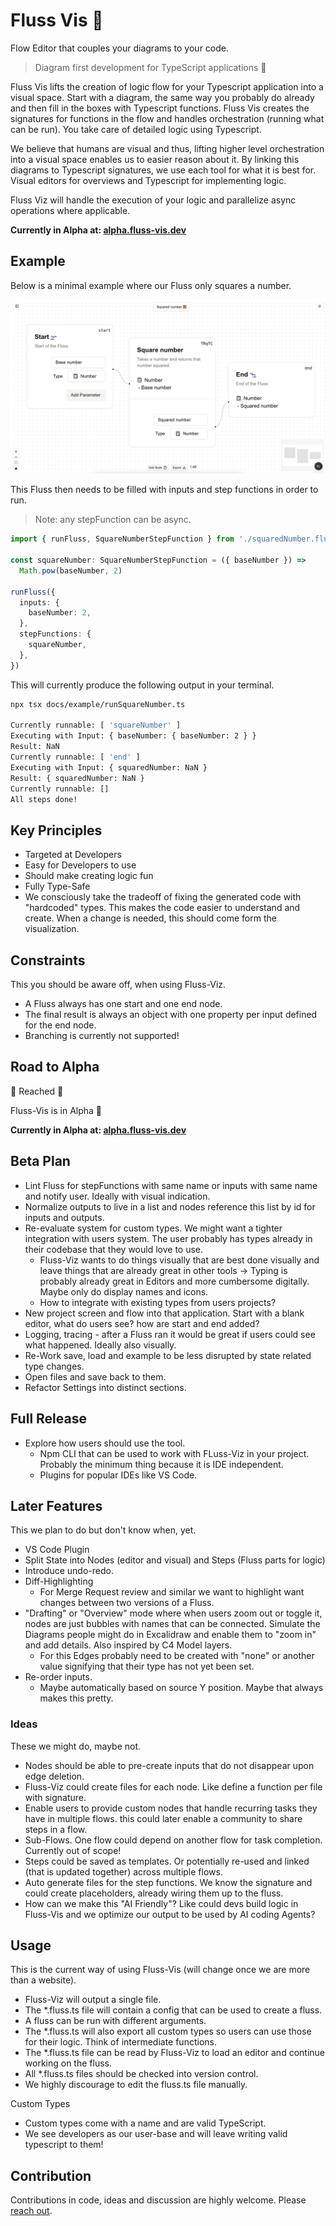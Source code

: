 # Fluss Vis 🌊

Flow Editor that couples your diagrams to your code.

>Diagram first development for TypeScript applications 🌊

Fluss Vis lifts the creation of logic flow for your Typescript application into a visual space. Start with a diagram, the same way you probably do already and then fill in the boxes with Typescript functions. Fluss Vis creates the signatures for functions in the flow and handles orchestration (running what can be run). You take care of detailed logic using Typescript.

We believe that humans are visual and thus, lifting higher level orchestration into a visual space enables us to easier reason about it. By linking this diagrams to Typescript signatures, we use each tool for what it is best for. Visual editors for overviews and Typescript for implementing logic.

Fluss Viz will handle the execution of your logic and parallelize async operations where applicable.

**Currently in Alpha at: [alpha.fluss-vis.dev](https://alpha.fluss-vis.dev/)**

## Example

Below is a minimal example where our Fluss only squares a number.

![A flow in Fluss-Vis that squares a number.](/docs/example/squareNumber-screen.png)

This Fluss then needs to be filled with inputs and step functions in order to run.

>Note: any stepFunction can be async.

```typescript
import { runFluss, SquareNumberStepFunction } from './squaredNumber.fluss'

const squareNumber: SquareNumberStepFunction = ({ baseNumber }) =>
  Math.pow(baseNumber, 2)

runFluss({
  inputs: {
    baseNumber: 2,
  },
  stepFunctions: {
    squareNumber,
  },
})
```

This will currently produce the following output in your terminal.

```bash
npx tsx docs/example/runSquareNumber.ts 

Currently runnable: [ 'squareNumber' ]
Executing with Input: { baseNumber: { baseNumber: 2 } }
Result: NaN
Currently runnable: [ 'end' ]
Executing with Input: { squaredNumber: NaN }
Result: { squaredNumber: NaN }
Currently runnable: []
All steps done!
```


## Key Principles

- Targeted at Developers
- Easy for Developers to use
- Should make creating logic fun
- Fully Type-Safe
- We consciously take the tradeoff of fixing the generated code with "hardcoded" types. This makes the code easier to understand and create. When a change is needed, this should come form the visualization.

## Constraints

This you should be aware off, when using Fluss-Viz.

- A Fluss always has one start and one end node.
- The final result is always an object with one property per input defined for the end node.
- Branching is currently not supported!

## Road to Alpha

🏁 Reached 🎉

Fluss-Vis is in Alpha 🚀

**Currently in Alpha at: [alpha.fluss-vis.dev](https://alpha.fluss-vis.dev/)**

## Beta Plan

- Lint Fluss for stepFunctions with same name or inputs with same name and notify user. Ideally with visual indication.
- Normalize outputs to live in a list and nodes reference this list by id for inputs and outputs.
- Re-evaluate system for custom types. We might want a tighter integration with users system. The user probably has types already in their codebase that they would love to use.
  - Fluss-Viz wants to do things visually that are best done visually and leave things that are already great in other tools -> Typing is probably already great in Editors and more cumbersome digitally. Maybe only do display names and icons.
  - How to integrate with existing types from users projects?
- New project screen and flow into that application. Start with a blank editor, what do users see? how are start and end added?
- Logging, tracing - after a Fluss ran it would be great if users could see what happened. Ideally also visually.
- Re-Work save, load and example to be less disrupted by state related type changes.
- Open files and save back to them.
- Refactor Settings into distinct sections.

## Full Release

- Explore how users should use the tool.
  - Npm CLI that can be used to work with FLuss-Viz in your project. Probably the minimum thing because it is IDE independent.
  - Plugins for popular IDEs like VS Code.

## Later Features

This we plan to do but don't know when, yet.

- VS Code Plugin
- Split State into Nodes (editor and visual) and Steps (Fluss parts for logic)
- Introduce undo-redo.
- Diff-Highlighting
  - For Merge Request review and similar we want to highlight want changes between two versions of a Fluss.
- "Drafting" or "Overview" mode where when users zoom out or toggle it, nodes are just bubbles with names that can be connected. Simulate the Diagrams people might do in Excalidraw and enable them to "zoom in" and add details. Also inspired by C4 Model layers.
  - For this Edges probably need to be created with "none" or another value signifying that their type has not yet been set.
- Re-order inputs.
  - Maybe automatically based on source Y position. Maybe that always makes this pretty.

### Ideas

These we might do, maybe not.

- Nodes should be able to pre-create inputs that do not disappear upon edge deletion.
- Fluss-Viz could create files for each node. Like define a function per file with signature.
- Enable users to provide custom nodes that handle recurring tasks they have in multiple flows. this could later enable a community to share steps in a flow.
- Sub-Flows. One flow could depend on another flow for task completion. Currently out of scope!
- Steps could be saved as templates. Or potentially re-used and linked (that is updated together) across multiple flows.
- Auto generate files for the step functions. We know the signature and could create placeholders, already wiring them up to the fluss.
- How can we make this "AI Friendly"? Like could devs build logic in Fluss-Vis and we optimize our output to be used by AI coding Agents?

## Usage

This is the current way of using Fluss-Vis (will change once we are more than a website).

- Fluss-Viz will output a single file.
- The *.fluss.ts file will contain a config that can be used to create a fluss.
- A fluss can be run with different arguments.
- The *.fluss.ts will also export all custom types so users can use those for their logic. Think of intermediate functions.
- The *.fluss.ts file can be read by Fluss-Viz to load an editor and continue working on the fluss.
- All *.fluss.ts files should be checked into version control.
- We highly discourage to edit the fluss.ts file manually.

Custom Types

- Custom types come with a name and are valid TypeScript.
- We see developers as our user-base and will leave writing valid typescript to them!

## Contribution

Contributions in code, ideas and discussion are highly welcome. Please [reach out](https://hendrikwallbaum.de/).
